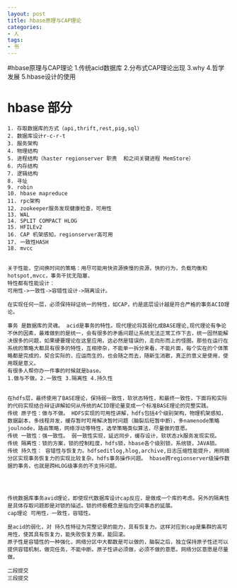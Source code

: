 ```yaml
---
layout: post
title: hbase原理与CAP理论
categories:
- 人
tags:
- 书
---
```




#hbase原理与CAP理论
1.传统acid数据库
2.分布式CAP理论出现
3.why
4.哲学发展
5.hbase设计的使用

hbase 部分
============

	1. 存取数据库的方式（api,thrift,rest,pig,sql）
	2. 数据库设计r-c-r-t
	3. 服务架构
	4. 物理结构
	5. 进程结构（haster regionserver 职责  和之间关键进程 MemStore）
	6. 内存结构
	7. 逻辑结构
	8. 寻址
	9. robin
	10. hbase mapreduce
	11. rpc架构
	12. zookeeper服务发现健康检查，可用性
	13. WAL
	14. SPLIT COMPACT HLOG
	15. HFILEv2
	16. CAP 机架感知，regionserver高可用
	17. 一致性HASH
	18. mvcc


	关于性能，空间换时间的策略：用尽可能用快资源换慢的资源，快的行为，负载均衡和hotspot,mvcc，事务干扰无阻塞，
	特性都有性能设计：
	可用性->一致性->容错性设计->隔离设计。
	
	在实现任何一层，必须保持辩证统一的特性，如CAP，约是底层设计越是符合严格的事务ACID理论。
	
	事务 是数据库的灵魂。 acid是事务的特性。现代理论将其弱化成BASE理论,现代理论有争论不休的因素，最难做到的是统一，会有很多的矛盾问题让系统无法正常工作下去，统一固然能解决很多的问题，如果硬要理论在这里应用，这必然是错误的，走向形而上的怪圈。那些在运行在系统的策略大都具有很多的特性，互相掺杂，不能单一拆分来看，不能片面，每个实在的个体策略都是完成的，契合实际的，应运而生的，也会随之而去，随新生消散，真正的意义是使用，使用既是意义。
	有很多人帮你办一件事的时候就是base。
	1.做与不做。2.一致性 3.隔离性 4.持久性
	
	
	在hdfs层，最终使用了BASE理论，保持弱一致性，软状态特性，和最终一致性，下面将和实际的代码实现结合辩证讲解如何从传统的ACID理论量变成一个标准BASE理论的完整实践。
	传统 原子性：做与不做。 HDFS实现的可用性讲解，hdfs包括4个级别架构，物理机架感知，数据副本，多线程并发，缓存暂时可用解决暂时问题（脑裂后短暂中断），多namenode策略joulnode，路由策略，网络浮动等特性，选举策略类似算法，尽量做的意愿。
	传统 一致性：强一致性。 弱一致性实现，延迟同步，缓存设计，软状态zk服务发现实现。
	传统 隔离性：锁的方案，锁的控制粒度，hdfs锁，hbase各个级别锁，系统锁，JAVA锁。
	传统 持久性： 容错性与恢复力。hdfseditlog,hlog,archive,日志压缩性能提升，用网络分区实现事务恢复力的实现比较复杂。hdfs事务操作问题。 hbase跨regionserver级操作数据的事务，也就是跨HLOG级事务的不支持问题。
	
	
	
	
	传统数据库事务avid理论，即使现代数据库设计cap反应，是做成一个库的考虑。另外的隔离性是具体存取问题即是对锁的描述。锁的终极概念是指向空间事态的延展。
	cap理论 可用性，一致性，容错性。
	
	是acid的弱化，对 持久性特征为完整记录的能力，具有恢复力。这样对应到cap是集群的高可用性，使其具有恢复力，能失败恢复方案，能回滚。
	原子性是容错性的一种强化，网络分区中大都数是可以做的，脑裂之后，独立保持原子性还可以提供容错机制，做完任务，不能中断。原子性讲必须做，必须不做的意愿。网络分区意愿是尽量做。
	
	二段提交 
	三段提交


